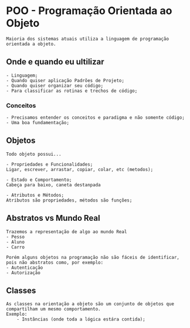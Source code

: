 # POO - Programação Orientada ao Objeto

    Maioria dos sistemas atuais utiliza a linguagem de programação orientada a objeto.

## Onde e quando eu ultilizar
    - Linguagem;
    - Quando quiser aplicação Padrões de Projeto;
    - Quando quiser organizar seu código;
    - Para classificar as rotinas e trechos de código;

### Conceitos
    - Precisamos entender os conceitos e paradigma e não somente código;
    - Uma boa fundamentação;

## Objetos
    Todo objeto possui...
    
    - Propriedades e Funcionalidades;
    Ligar, escrever, arrastar, copiar, colar, etc (metodos);
    
    - Estado e Comportamento;
    Cabeça para baixo, caneta destanpada 
    
    - Atributos e Métodos;
    Atributos são propriedades, métodos são funções;

## Abstratos vs Mundo Real
    Trazemos a representação de algo ao mundo Real
    - Pesso
    - Aluno
    - Carro

    Porém alguns objetos na programação não são fáceis de identificar, pois não abstratos como, por exemplo:
    - Autenticação
    - Autorização

## Classes
    As classes na orientação a objeto são um conjunto de objetos que compartilham um mesmo comportamento.
    Exemplo:
        - Instâncias (onde toda a lógica estára contida);
